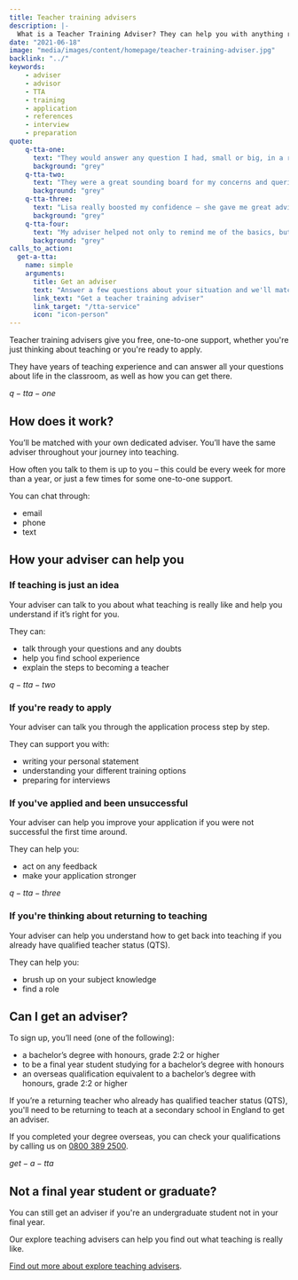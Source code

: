 ```yaml
---
title: Teacher training advisers
description: |-
  What is a Teacher Training Adviser? They can help you with anything related to getting into teaching, such as writing your application, funding and interview preparation.
date: "2021-06-18"
image: "media/images/content/homepage/teacher-training-adviser.jpg"
backlink: "../"
keywords: 
    - adviser
    - advisor
    - TTA
    - training
    - application
    - references
    - interview
    - preparation
quote:
    q-tta-one:
      text: "They would answer any question I had, small or big, in a relaxed environment."
      background: "grey"
    q-tta-two:
      text: "They were a great sounding board for my concerns and queries."
      background: "grey"
    q-tta-three:
      text: "Lisa really boosted my confidence – she gave me great advice and tips."
      background: "grey"
    q-tta-four:
      text: "My adviser helped not only to remind me of the basics, but also to point out some of the things which are different from when I left 12 years ago."
      background: "grey"
calls_to_action:
  get-a-tta:
    name: simple
    arguments:
      title: Get an adviser
      text: "Answer a few questions about your situation and we'll match you with an adviser."
      link_text: "Get a teacher training adviser"
      link_target: "/tta-service"
      icon: "icon-person"
---
```

Teacher training advisers give you free, one-to-one support, whether you're just thinking about teaching or you're ready to apply.

They have years of teaching experience and can answer all your questions about life in the classroom, as well as how you can get there.

$q-tta-one$

## How does it work?

You’ll be matched with your own dedicated adviser. You’ll have the same adviser throughout your journey into teaching.

How often you talk to them is up to you – this could be every week for more than a year, or just a few times for some one-to-one support.

You can chat through:

* email
* phone
* text

## How your adviser can help you

### If teaching is just an idea

Your adviser can talk to you about what teaching is really like and help you understand if it’s right for you.

They can:

* talk through your questions and any doubts ​
* help you find school experience
* explain the steps to becoming a teacher

$q-tta-two$

### If you're ready to apply

Your adviser can talk you through the application process step by step.

They can support you with:

* writing your personal statement
* understanding your different training options
* preparing for interviews

### If you've applied and been unsuccessful

Your adviser can help you improve your application if you were not successful the first time around.

They can help you:

* act on any feedback
* make your application stronger

$q-tta-three$

### If you're thinking about returning to teaching

Your adviser can help you understand how to get back into teaching if you already have qualified teacher status (QTS).

They can help you:

* brush up on your subject knowledge
* find a role

## Can I get an adviser?

To sign up, you’ll need (one of the following):

* a bachelor’s degree with honours, grade 2:2 or higher
* to be a final year student studying for a bachelor’s degree with honours
* an overseas qualification equivalent to a bachelor’s degree with honours, grade 2:2 or higher

If you’re a returning teacher who already has qualified teacher status (QTS), you'll need to be returning to teach at a secondary school in England to get an adviser.

If you completed your degree overseas, you can check your qualifications by calling us on <a href="tel:08003892500">0800 389 2500</a>.

$get-a-tta$

## Not a final year student or graduate?

You can still get an adviser if you're an undergraduate student not in your final year.

Our explore teaching advisers can help you find out what teaching is really like.

<a href="/explore-teaching-advisers">Find out more about explore teaching advisers</a>.
